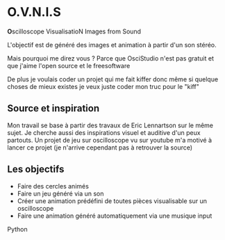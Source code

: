 # O.V.N.I.S

<strong>O</strong>scilloscope VisualisatioN Images from Sound

L'objectif est de généré des images et animation à partir d'un son stéréo. 

Mais pourquoi me direz vous ? Parce que OsciStudio n'est pas gratuit et que j'aime l'open source et le freesoftware

De plus je voulais coder un projet qui me fait kiffer donc même si quelque choses de mieux existes je veux juste coder mon truc pour le "kiff"

## Source et inspiration
Mon travail se base à partir des travaux de Eric Lennartson sur le même sujet.
Je cherche aussi des inspirations visuel et auditive d'un peux partouts. Un projet de jeu sur oscilloscope vu sur youtube m'a motivé à lancer ce projet
(je n'arrive cependant pas à retrouver la source)

## Les objectifs
- Faire des cercles animés
- Faire un jeu généré via un son
- Créer une animation prédéfini de toutes pièces visualisable sur un oscilloscope
- Faire une animation généré automatiquement via une musique input

Python

